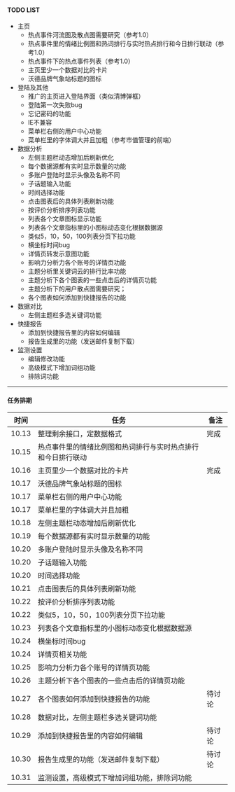 #### TODO LIST

- 主页
     - 热点事件河流图及散点图需要研究（参考1.0）
     -  热点事件里的情绪比例图和热词排行与实时热点排行和今日排行联动（参考1.0）
     -  热点事件下的热点事件列表（参考1.0）
     -  主页里少一个数据对比的卡片
     -  沃德品牌气象站标题的图标
- 登陆及其他
    - 推广的主页进入登陆界面（类似清博弹框）
    - 登陆第一次失败bug
    - 忘记密码的功能
    - IE不兼容
    - 菜单栏右侧的用户中心功能
    - 菜单栏里的字体调大并且加粗（参考市值管理的前端）
- 数据分析
    - 左侧主题栏动态增加后刷新优化
    - 每个数据源都有实时显示数量的功能
    - 多账户登陆时显示头像及名称不同
    - 子话题输入功能
    - 时间选择功能
    - 点击图表后的具体列表刷新功能
    - 按评价分析排序列表功能
    - 列表各个文章图标显示功能
    - 列表各个文章指标里的小图标动态变化根据数据源
    - 类似5，10，50，100列表分页下拉功能
    - 横坐标时间bug
    - 详情页转发示意图功能
    - 影响力分析力各个账号的详情页功能
    - 主题分析里关键词云的排行比率功能
    - 主题分析下各个图表的一些点击后的详情页功能
    - 主题分析下的用户散点图需要研究；
    - 各个图表如何添加到快捷报告的功能
- 数据对比
    - 左侧主题栏多选关键词功能
- 快捷报告
    - 添加到快捷报告里的内容如何编辑
    - 报告生成里的功能（发送邮件复制下载）
- 监测设置
    - 编辑修改功能
    - 高级模式下增加词组功能
    - 排除词功能
    
---
        
    
    
#### 任务排期
时间                              |               任务                     |            备注
----------------------------------| -------------------------------------- | ----------------------------------------
10.13                             | 整理剩余接口，定数据格式               |  完成
10.15                             | 热点事件里的情绪比例图和热词排行与实时热点排行和今日排行联动 | 
10.16                             | 主页里少一个数据对比的卡片             |  完成
10.17                             | 沃德品牌气象站标题的图标               | 
10.17                             | 菜单栏右侧的用户中心功能               |  
10.17                             | 菜单栏里的字体调大并且加粗             | 
10.18                             | 左侧主题栏动态增加后刷新优化           | 
10.19                             | 每个数据源都有实时显示数量的功能       | 
10.20                             | 多账户登陆时显示头像及名称不同         |
10.20                             | 子话题输入功能                         |
10.20                             | 时间选择功能                           |
10.21                             | 点击图表后的具体列表刷新功能           |
10.22                             | 按评价分析排序列表功能                 |
10.22                             | 类似5，10，50，100列表分页下拉功能     |
10.23                             | 列表各个文章指标里的小图标动态变化根据数据源 |
10.24                             | 横坐标时间bug                          |
10.24                             | 详情页相关功能                         |
10.25                             | 影响力分析力各个账号的详情页功能       |
10.26                             | 主题分析下各个图表的一些点击后的详情页功能 |
10.27                             | 各个图表如何添加到快捷报告的功能       |  待讨论
10.28                             | 数据对比，左侧主题栏多选关键词功能     |
10.29                             | 添加到快捷报告里的内容如何编辑         |  待讨论
10.30                             | 报告生成里的功能（发送邮件复制下载）   |  待讨论
10.31                             | 监测设置，高级模式下增加词组功能，排除词功能  |